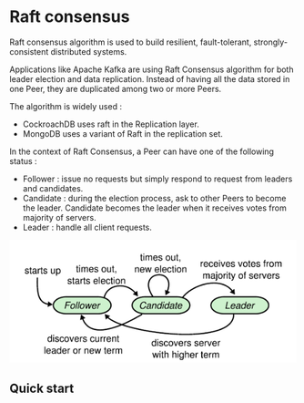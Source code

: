 # Raft consensus

Raft consensus algorithm is used to build resilient, fault-tolerant, strongly-consistent distributed systems.

Applications like Apache Kafka are using Raft Consensus algorithm for both leader election and data replication.
Instead of having all the data stored in one Peer, they are duplicated among two or more Peers.

The algorithm is widely used :
* CockroachDB uses raft in the Replication layer.
* MongoDB uses a variant of Raft in the replication set.

In the context of Raft Consensus, a Peer can have one of the following status :
* Follower : issue no requests but simply respond to request from leaders and candidates.
* Candidate : during the election process, ask to other Peers to become the leader. Candidate becomes the leader when it receives votes from majority of servers.
* Leader : handle all client requests.

![Raft consensus](images/raftconsensus.png)

## Quick start

